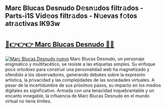 ## Marc Blucas Desnudo D𝚎sn𝚞dos filtr𝚊dos - Parts-i1S Vid𝚎os filtr𝚊dos - N𝚞evas f𝚘tos atr𝚊ctivas lK93w

# <h2><a href="http://mb2fe0n.tromn.icu/?c=Marc+Blucas+Desnudo">🔗👉👉👉 Marc Blucas Desnudo 🔗🔗</a></h2>

[![Marc Blucas Desnudo nuevo](https://i.imgur.com/pEAQMta.gif)](http://mb2fe0n.tromn.icu/?c=Marc+Blucas+Desnudo)
Marc Blucas Desnudo, un personaje enigmático y multifacético, se resiste a las etiquetas simples. Su enfoque poco ortodoxo para construir una personalidad web ha magnetizado y ofendido a los observadores, generando debates sobre la expresión artística, la privacidad y las complejidades de las sociedades virtuales. A pesar de la incertidumbre de sus próximos pasos, su impacto en los medios digitales es significativo. Armada con una tenacidad inquebrantable y un encanto innegable, la influencia de Marc Blucas Desnudo en el mundo virtual no tiene límites.
